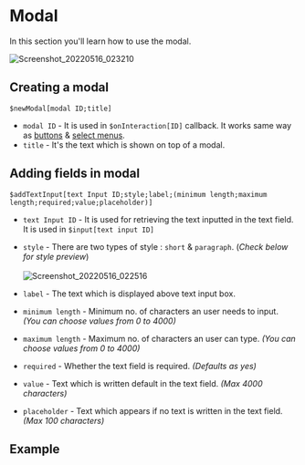 # Modal
In this section you'll learn how to use the modal.

![Screenshot_20220516_023210](https://user-images.githubusercontent.com/95774950/168493667-bc3154ec-3db4-4453-bce5-67d279e400b6.png)

## Creating a modal
`$newModal[modal ID;title]`
- `modal ID` - It is used in `$onInteraction[ID]` callback. It works same way as [buttons](./buttons.md) & [select menus](./selectmenu.md).
- `title` - It's the text which is shown on top of a modal.

## Adding fields in modal
`$addTextInput[text Input ID;style;label;(minimum length;maximum length;required;value;placeholder)]`
- `text Input ID` - It is used for retrieving the text inputted in the text field. It is used in `$input[text input ID]`
- `style` -  There are two types of style : ` short ` & ` paragraph `. (_Check below for style preview_)\
\
![Screenshot_20220516_022516](https://user-images.githubusercontent.com/95774950/168493815-9ab58410-f5ca-48af-baed-0f68aade3bc4.png)

- `label` - The text which is displayed above text input box.
- `minimum length` - Minimum no. of characters an user needs to input. _(You can choose values from 0 to 4000)_
- `maximum length` - Maximum no. of characters an user can type. _(You can choose values from 0 to 4000)_
- `required` - Whether the text field is required. _(Defaults as yes)_
- `value` - Text which is written default in the text field. _(Max 4000 characters)_
- `placeholder` - Text which appears if no text is written in the text field. _(Max 100 characters)_

## Example
